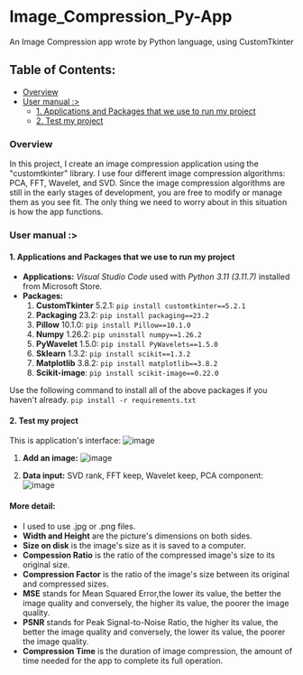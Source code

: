 # Image_Compression_Py-App
An Image Compression app wrote by Python language, using CustomTkinter

## Table of Contents:
- [Overview](#overview)
- [User manual :>](#user_manual)
  * [1. Applications and Packages that we use to run my project](#applications_and_packages)
  * [2. Test my project](#test_my_prj)

### Overview
In this project, I create an image compression application using the "customtkinter" library. I use four different image compression algorithms: PCA, FFT, Wavelet, and SVD.
Since the image compression algorithms are still in the early stages of development, you are free to modify or manage them as you see fit. The only thing we need to worry about in this situation is how the app functions.

### User manual :>
#### 1. Applications and Packages that we use to run my project
  - **Applications:** _Visual Studio Code_ used with _Python 3.11 (3.11.7)_ installed from Microsoft Store.
  - **Packages:**
      1. **CustomTkinter** 5.2.1: ```pip install customtkinter==5.2.1```
      2. **Packaging** 23.2: ```pip install packaging==23.2```
      3. **Pillow** 10.1.0: ```pip install Pillow==10.1.0```
      4. **Numpy** 1.26.2: ```pip uninstall numpy==1.26.2```
      5. **PyWavelet** 1.5.0: ```pip install PyWavelets==1.5.0```
      6. **Sklearn** 1.3.2: ```pip install scikit==1.3.2```
      7. **Matplotlib** 3.8.2: ```pip install matplotlib==3.8.2```
      8. **Scikit-image**: ```pip install scikit-image==0.22.0```
  
  Use the following command to install all of the above packages if you haven't already. ```pip install -r requirements.txt```
  #### 2. Test my project
This is application's interface:
![image](https://github.com/loihoang1411/Image_Compression_Py-App/assets/126635820/74b21b86-1abe-418e-a1ac-7bffeafa20c1)

1. **Add an image:**
![image](https://github.com/loihoang1411/Image_Compression_Py-App/assets/126635820/ba3d7b12-8b00-48d6-bcb2-a18b762ebddc)

2. **Data input:** SVD rank, FFT keep, Wavelet keep, PCA component:
![image](https://github.com/loihoang1411/Image_Compression_Py-App/assets/126635820/c510ddf8-c0ba-4d41-9556-3cb4cfcdd32b)

  #### More detail:
  - I used to use .jpg or .png files.
  - **Width and Height** are the picture's dimensions on both sides.
  - **Size on disk** is the image's size as it is saved to a computer.
  - **Compession Ratio** is the ratio of the compressed image's size to its original size.
  - **Compression Factor** is the ratio of the image's size between its original and compressed sizes.
  - **MSE** stands for Mean Squared Error,the lower its value, the better the image quality and conversely, the higher its value, the poorer the image quality.
  - **PSNR** stands for Peak Signal-to-Noise Ratio, the higher its value, the better the image quality and conversely, the lower its value, the poorer the image quality.
  - **Compression Time** is the duration of image compression, the amount of time needed for the app to complete its full operation.
